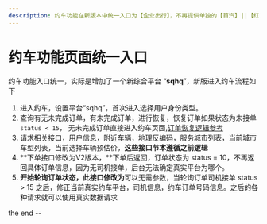 ```yaml
---
description: 约车功能在新版本中统一入口为【企业出行】，不再提供单独的【首汽】||【红旗】入口，对应的。平台类型代码也修改为 “SQHQ”。
---
```


# 约车功能页面统一入口

约车功能入口统一，实际是增加了一个新综合平台 “**sqhq**”，新版进入约车流程如下

1. 进入约车，设置平台“sqhq”，首次进入选择用户身份类型。
2. 查询有无未完成订单，有未完成订单，进行恢复，恢复订单如果状态为未接单 `status < 15`， 无未完成订单直接进入约车页面,[订单恢复逻辑参考](ding-dan-hui-fu-he-bing-ban.md)
3. 请求相关接口，用户信息，附近车辆，地理反编码，服务城市列表，当前城市车型列表，当前选择车辆预估价，**这些接口节本遵循之前逻辑**
4. **下单接口修改为V2版本，**下单后返回，订单状态为 status = 10，不再返回具体订单信息，因为无司机接单，后台无法确定真实平台为哪个。
5. **开始轮询订单状态，此接口修改为**可以无需参数，当轮询订单司机接单 status &gt; 15 之后，修正当前真实约车平台，司机信息，约车订单号码信息。之后的各种请求就可以使用真实数据请求

the  end --

